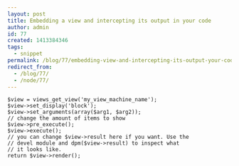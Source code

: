 ```yaml
---
layout: post
title: Embedding a view and intercepting its output in your code
author: admin
id: 77
created: 1413384346
tags:
  - snippet
permalink: /blog/77/embedding-view-and-intercepting-its-output-your-code/
redirect_from:
  - /blog/77/
  - /node/77/
---
```

    $view = views_get_view('my_view_machine_name');
    $view->set_display('block');
    $view->set_arguments(array($arg1, $arg2));
    // change the amount of items to show
    $view->pre_execute();
    $view->execute();
    // you can change $view->result here if you want. Use the
    // devel module and dpm($view->result) to inspect what
    // it looks like.
    return $view->render();
